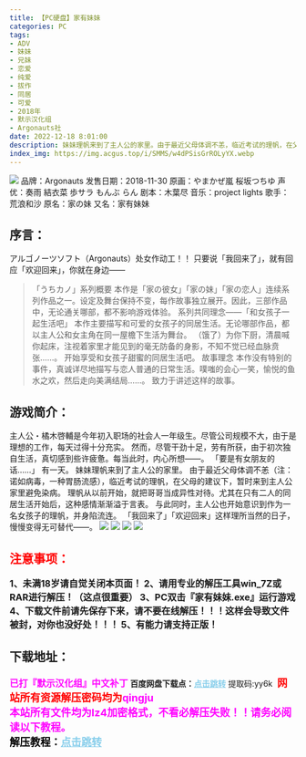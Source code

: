 ```yaml
---
title: 【PC硬盘】家有妹妹
categories: PC
tags:
- ADV
- 妹妹
- 兄妹
- 恋爱
- 纯爱
- 拔作
- 同居
- 可爱
- 2018年
- 默示汉化组
- Argonauts社
date: 2022-12-18 8:01:00
description: 妹妹理帆来到了主人公的家里。由于最近父母体调不恙，临近考试的理帆，在父母的建议下，暂时来到主人公家里避免染病。理帆从以前开始，就把哥哥当成异性对待。尤其在只有二人的同居生活开始后，这种感情渐渐溢于言表。
index_img: https://img.acgus.top/i/SMMS/w4dPSisGrROLyYX.webp
---
```

![](https://img.acgus.top/i/SMMS/w4dPSisGrROLyYX.webp)
品牌：Argonauts
发售日期：2018-11-30
原画：やまかぜ嵐 桜坂つちゆ
声优：奏雨 結衣菜 歩サラ もんぶ らん
剧本：木葉尽
音乐：project lights
歌手：荒浪和沙
原名：家の妹
又名：家有妹妹

## **序言：**
アルゴノーツソフト（Argonauts）处女作动工！！
只要说「我回来了」，就有回应「欢迎回来」，你就在身边——
>「うちカノ」系列概要
本作是「家の彼女」「家の妹」「家の恋人」连续系列作品之一。设定及舞台保持不变，每作故事独立展开。因此，三部作品中，无论通关哪部，都不影响游戏体验。
> 系列共同理念——「和女孩子一起生活吧」
本作主要描写和可爱的女孩子的同居生活。无论哪部作品，都以主人公和女主角在同一屋檐下生活为舞台。
（饿了）为你下厨，清晨喊你起床，注视着家里才能见到的毫无防备的身影，不知不觉已经血脉贲张……。
开始享受和女孩子甜蜜的同居生活吧。
> 故事理念
本作没有特别的事件，真诚详尽地描写与恋人普通的日常生活。噗嗤的会心一笑，愉悦的鱼水之欢，然后走向美满结局……。
致力于讲述这样的故事。

## 游戏简介：
主人公・橘木啓輔是今年初入职场的社会人一年级生。尽管公司规模不大，由于是理想的工作，每天过得十分充实。
然而，尽管干劲十足，劳有所获，由于初次独自生活，真切感到些许疲惫。每当此时，内心所想——。
「要是有女朋友的话……」
有一天。
妹妹理帆来到了主人公的家里。
由于最近父母体调不恙（注：诺如病毒，一种胃肠流感），临近考试的理帆，在父母的建议下，暂时来到主人公家里避免染病。
理帆从以前开始，就把哥哥当成异性对待。尤其在只有二人的同居生活开始后，这种感情渐渐溢于言表。
与此同时，主人公也开始意识到作为一名女孩子的理帆，并身陷流连。
「我回来了」「欢迎回来」这样理所当然的日子，慢慢变得无可替代——。
![](https://img.acgus.top/i/SMMS/MuHRxvDaGsCAZd.webp)
![](https://img.acgus.top/i/SMMS/W7xnoHJeRcaOgVy.webp)
![](https://img.acgus.top/i/SMMS/F5ekICQyvJUOuP.webp)
![](https://img.acgus.top/i/SMMS/pGTBLokCKNf6qY.webp)




## <font color=#FF0000 >注意事项：</font>
<font size=3><b>1、未满18岁请自觉关闭本页面！
2、请用专业的解压工具win_7Z或RAR进行解压！（这点很重要）
3、PC双击『家有妹妹.exe』运行游戏
4、下载文件前请先保存下来，请不要在线解压！！！这样会导致文件被封，对你也没好处！！！
5、有能力请支持正版！</b></font>

## 下载地址：
<font color=#FF00FF size=3>**已打『默示汉化组』中文补丁**</font>
<b>百度网盘下载点：</b><a href="https://pan.baidu.com/s/1ha48HyYOszPP7YryM2c3bw?pwd=yy6k" style="color: #87CEEB;"><b>点击跳转</b></a> 提取码:yy6k
<a style="padding: 0" href="https://post.qingju.org/AD/"><img style="max-width:100%" src="https://img.acgus.top/i/2024/07/478f689b8021d8d499ab43d21acf137a.gif" alt=""></a>
<b><font color=#FF0000 size=4>网站所有资源解压密码均为</b></font><b><font color=#FF00FF size=4>qingju</font><font color=#FF0000 ></font></b><br><b><font color=#FF00FF size=4>本站所有文件均为lz4加密格式，不看必解压失败！！请务必阅读以下教程。</b></font><br><b><font color=#000 size=4>解压教程：</b><a href="https://post.qingju.org/tutorial/000/" style="color: #87CEEB;"><b>点击跳转</b></a>